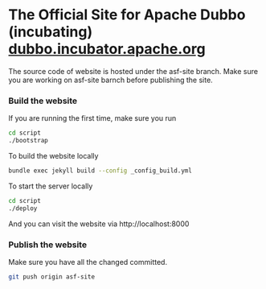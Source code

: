 # The Official Site for Apache Dubbo (incubating) [dubbo.incubator.apache.org](http://dubbo.incubator.apache.org)


The source code of website is hosted under the asf-site branch. Make sure you are working on asf-site barnch before publishing the site.

### Build the website

If you are running the first time, make sure you run

```sh
cd script
./bootstrap
```

To build the website locally

```sh
bundle exec jekyll build --config _config_build.yml
```


To start the server locally

```sh
cd script
./deploy
```

And you can visit the website via http://localhost:8000


### Publish the website

Make sure you have all the changed committed.

```sh
git push origin asf-site
```


